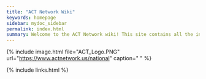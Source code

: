 ```yaml
---
title: "ACT Network Wiki"
keywords: homepage
sidebar: mydoc_sidebar
permalink: index.html
summary: Welcome to the ACT Network wiki! This site contains all the information necessary for any network roles. This replaces the previous ACT wiki.
---
```



{% include image.html file="ACT_Logo.PNG" url="https://www.actnetwork.us/national" caption=" " %}

{% include links.html %}
